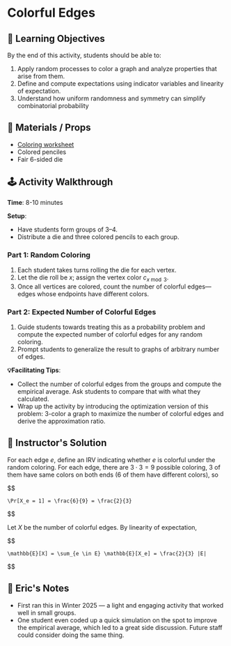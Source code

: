 # Colorful Edges

## 🎯 Learning Objectives
By the end of this activity, students should be able to:
1. Apply random processes to color a graph and analyze properties that arise from them.
2. Define and compute expectations using indicator variables and linearity of expectation.
3. Understand how uniform randomness and symmetry can simplify combinatorial probability

## 🧰 Materials / Props
- [Coloring worksheet](./coloring-ws.pdf)
- Colored penciles
- Fair 6-sided die

## 🕹️ Activity Walkthrough

**Time**: 8-10 minutes

**Setup**:
- Have students form groups of 3–4.
- Distribute a die and three colored pencils to each group.

### Part 1: Random Coloring
1. Each student takes turns rolling the die for each vertex.
2. Let the die roll be $x$; assign the vertex color $c_{x \bmod 3}$. 
3. Once all vertices are colored, count the number of colorful edges—edges whose endpoints have different colors.

### Part 2: Expected Number of Colorful Edges
1. Guide students towards treating this as a probability problem and compute the expected number of colorful edges for any random coloring. 
2. Prompt students to generalize the result to graphs of arbitrary number of edges. 

**💡Facilitating Tips**:
- Collect the number of colorful edges from the groups and compute the empirical average. Ask students to compare that with what they calculated. 
- Wrap up the activity by introducing the optimization version of this problem: 3-color a graph to maximize the number of colorful edges and derive the approximation ratio. 

## 📘 Instructor's Solution

For each edge $e$, define an IRV indicating whether $e$ is colorful under the random coloring. For each edge, there are $3 \cdot 3 = 9$ possible coloring, 3 of them have same colors on both ends (6 of them have different colors), so

$$

    \Pr[X_e = 1] = \frac{6}{9} = \frac{2}{3}

$$

Let $X$ be the number of colorful edges. By linearity of expectation,

$$

    \mathbb{E}[X] = \sum_{e \in E} \mathbb{E}[X_e] = \frac{2}{3} |E|

$$

## 📝 Eric's Notes
- First ran this in Winter 2025 — a light and engaging activity that worked well in small groups. 
- One student even coded up a quick simulation on the spot to improve the empirical average, which led to a great side discussion. Future staff could consider doing the same thing. 


